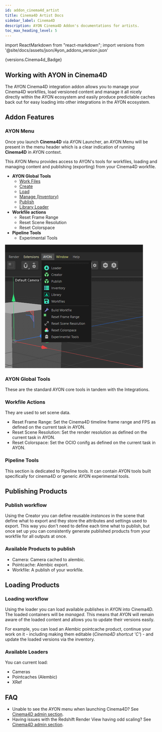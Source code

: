```yaml
---
id: addon_cinema4d_artist
title: Cinema4D Artist Docs
sidebar_label: Cinema4D
description: AYON Cinema4D Addon's documentations for artists.
toc_max_heading_level: 5
---
```


import ReactMarkdown from "react-markdown";
import versions from '@site/docs/assets/json/Ayon_addons_version.json'

<ReactMarkdown>
{versions.Cinema4d_Badge}
</ReactMarkdown>


## Working with AYON in Cinema4D

The AYON Cinema4D integration addon allows you to manage your Cinema4D workfiles, load versioned content and manage it all nicely directly within the AYON ecosystem and easily produce predictable caches back out for easy loading into other integrations in the AYON ecosystem.

## Addon Features

### AYON Menu

Once you launch **Cinema4D** via AYON Launcher, an AYON Menu will be present in the menu header which is a clear indication of running **Cinema4D** in AYON context.

This AYON Menu provides access to AYON's tools for workfiles, loading and managing content and publishing (exporting) from your Cinema4D workfile.

<div class="row markdown">
<div class="col">

- **AYON Global Tools**
  - [Work Files](artist_tools_workfiles.md)
  - [Create](artist_tools_creator.md)
  - [Load](artist_tools_loader.md)
  - [Manage (Inventory)](artist_tools_inventory.md)
  - [Publish](artist_tools_publisher.md)
  - [Library Loader](artist_tools_library_loader.md)
- **Workfile actions**
  - Reset Frame Range
  - Reset Scene Resolution
  - Reset Colorspace
- **Pipeline Tools**
  - Experimental Tools

</div>
<div class="col">

![](assets/cinema4d/artist/AYON_menu.png)

</div>
</div>

### AYON Global Tools

These are the standard AYON core tools in tandem with the Integrations.

### Workfile Actions

They are used to set scene data.

- Reset Frame Range: Set the Cinema4D timeline frame range and FPS as defined on the current task in AYON.
- Reset Scene Resolution: Set the render resolution as defined on the current task in AYON.
- Reset Colorspace: Set the OCIO conifg as defined on the current task in AYON.

### Pipeline Tools

This section is dedicated to Pipeline tools. 
It can contain AYON tools built specifically for cinema4D or generic AYON experimental tools.

## Publishing Products
### Publish workflow

Using the Creator you can define reusable _instances_ in the scene that define
what to export and they store the attributes and settings used to export. This 
way you don't need to define each time what to publish, but once set up you can
consistently generate published products from your workfile for all outputs at
once.

### Available Products to publish

- Camera: Camera cached to alembic.
- Pointcache: Alembic export.
- Workfile: A publish of your workfile.

## Loading Products
### Loading workflow

Using the loader you can load available publishes in AYON into Cinema4D. The
loaded containers will be _managed_. This means that AYON will remain aware
of the loaded content and allows you to update their versions easily.

For example, you can load an Alembic pointcache product, continue your work
on it - including making them editable (_Cinema4D shortcut 'C'_) - and update the
loaded versions via the inventory.

### Available Loaders

You can current load:
- Cameras
- Pointcaches (Alembic)
- XRef

## FAQ

- Unable to see the AYON menu when launching Cinema4D? See [Cinema4D admin section](addon_cinema4d_admin.md).
- Having issues with the Redshift Render View having odd scaling?  See [Cinema4D admin section](addon_cinema4d_admin.md).